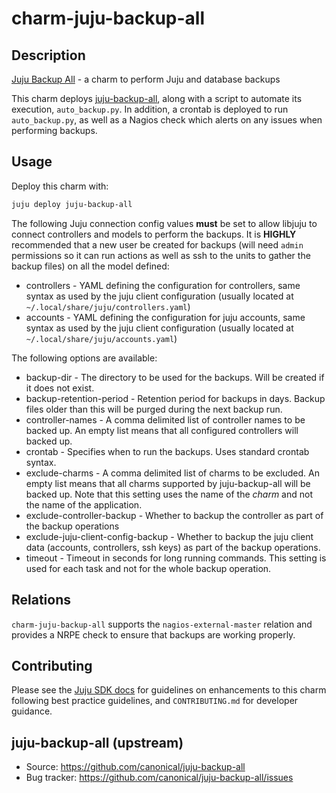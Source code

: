 # charm-juju-backup-all

## Description

[Juju Backup All](https://charmhub.io/juju-backup-all) - a charm to perform Juju
and database backups

This charm deploys [juju-backup-all](https://github.com/canonical/juju-backup-all),
along with a script to automate its execution, `auto_backup.py`. In addition,
a crontab is deployed to run `auto_backup.py`, as well as a Nagios check which
alerts on any issues when performing backups.

## Usage

Deploy this charm with:
```sh
juju deploy juju-backup-all
```

The following Juju connection config values **must** be set to allow libjuju to
connect controllers and models to perform the backups. It is **HIGHLY**
recommended that a new user be created for backups (will need `admin`
permissions so it can run actions as well as ssh to the units to gather the
backup files) on all the model defined:

* controllers - YAML defining the configuration for controllers, same syntax as
  used by the juju client configuration (usually located at
  `~/.local/share/juju/controllers.yaml`)
* accounts - YAML defining the configuration for juju accounts, same syntax as
  used by the juju client configuration (usually located at
  `~/.local/share/juju/accounts.yaml`)

The following options are available:

* backup-dir - The directory to be used for the backups. Will be created if it
  does not exist.
* backup-retention-period - Retention period for backups in days. Backup files
  older than this will be purged during the next backup run.
* controller-names - A comma delimited list of controller names to be backed
  up. An empty list means that all configured controllers will backed up.
* crontab - Specifies when to run the backups. Uses standard crontab syntax.
* exclude-charms - A comma delimited list of charms to be excluded. An empty
  list means that all charms supported by juju-backup-all will be backed up.
  Note that this setting uses the name of the *charm* and not the name of the
  application.
* exclude-controller-backup - Whether to backup the controller as part of the
  backup operations
* exclude-juju-client-config-backup - Whether to backup the juju client data
  (accounts, controllers, ssh keys) as part of the backup operations.
* timeout - Timeout in seconds for long running commands. This setting is used
  for each task and not for the whole backup operation.

## Relations

`charm-juju-backup-all` supports the `nagios-external-master` relation and
provides a NRPE check to ensure that backups are working properly.

## Contributing

Please see the [Juju SDK docs](https://juju.is/docs/sdk) for guidelines
on enhancements to this charm following best practice guidelines, and
`CONTRIBUTING.md` for developer guidance.

## juju-backup-all (upstream)

* Source: https://github.com/canonical/juju-backup-all
* Bug tracker: https://github.com/canonical/juju-backup-all/issues
